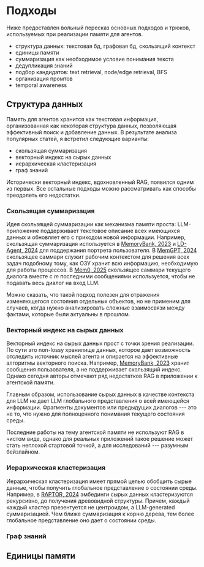 # Подходы

Ниже предоставлен вольный пересказ основных подходов и трюков, используемых при реализации памяти для агентов.

- структура данных: текстовая бд, графовая бд, скользящий контекст
- единицы памяти
- суммаризация как необходимое условие понимания текста
- дедупликация знаний
- подбор кандидатов: text retrieval, node/edge retrieval, BFS
- организация промтов
- temporal awareness

## Структура данных

Память для агентов хранится как текстовая информация, организованная как некоторая структура данных, позволяющая эффективный поиск и добавление данных. В результате анализа популярных статей, я встретил следующие варианты:
- скользящая суммаризация
- векторный индекс на сырых данных
- иерархическая кластеризация
- граф знаний


Исторически векторный индекс, вдохновленный RAG, появился одним из первых. Все остальные подходы можно рассматривать как способы преодолеть его недостатки.

### Скользящая суммаризация

Идея скользящей суммаризации как механизма памяти проста: LLM-приложение поддерживает текстовое описание всех имеющихся данных и обновляет его с приходом новой информации. Например, скользящая суммаризация используется в [MemoryBank, 2023]() и [LD-Agent, 2024]() для поддержания портрета пользователя. В [MemGPT, 2024]() скользящее саммари служит рабочим контекстом для решения всех задач подобному тому, как  ОЗУ хранит всю информацию, необходимую для работы процессов. В [Mem0, 2025]() скользящее саммари текущего диалога вместе с $m$ последними сообщениями используется, чтобы не подавать весь диалог на вход LLM.

Можно сказать, что такой подход полезен для отражения изменяющегося состояния отдельных объектов, но не применим для случаев, когда нужно анализировать сложные взаимосвязи между фактами, которые были актуальны в прошлом.

### Векторный индекс на сырых данных

Векторный индекс на сырых данных прост с точки зрения реализации. По сути это non-lossy хранилище данных, которое дает возможность отследить источник мыслей агента и опирается на эффективные алгоритмы векторного поиска. Например, [MemoryBank, 2023]() хранит сообщения пользователя, а не поддерживает скользящий индекс. Однако сегодня авторы отмечают ряд недостатков RAG в приложении к агентской памяти.

Главным образом, использование сырых данных в качестве контекста для LLM не дает LLM глобального представления о всей имеющейся информации. Фрагменты документов или предыдущих диалогов --- это не то, что нужно для полноценного понимания текущего состояния среды.

Последние работы на тему агентской памяти не используют RAG в чистом виде, однако для реальных приложений такое решение может стать неплохой стартовой точкой, а для исследований --- разумным бейзлайном.

### Иерархическая кластеризация

Иерархическая кластеризация имеет прямой целью обобщить сырые данные, чтобы получить глобальное представление о состоянии среды. Например, в [RAPTOR, 2024]() эмбединги сырых данных кластеризуются рекурсивно, до получения древовидной структуры. Причем, каждый каждый кластер презентуется не центроидом, а LLM-generated суммаризацией. Чем ближе суммаризация к корню дерева, тем более глобальное представление оно дает о состоянии среды.

### Граф знаний

## Единицы памяти
